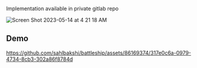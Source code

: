 Implementation available in private gitlab repo

![Screen Shot 2023-05-14 at 4 21 18 AM](https://github.com/sahlbakshi/battleship/assets/86169374/505609cb-d6ec-407e-8b62-36e69970843f)

## Demo

https://github.com/sahlbakshi/battleship/assets/86169374/317e0c6a-0979-4734-8cb3-302a86f8784d


